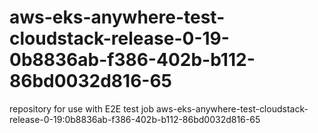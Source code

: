# aws-eks-anywhere-test-cloudstack-release-0-19-0b8836ab-f386-402b-b112-86bd0032d816-65
repository for use with E2E test job aws-eks-anywhere-test-cloudstack-release-0-19:0b8836ab-f386-402b-b112-86bd0032d816-65
